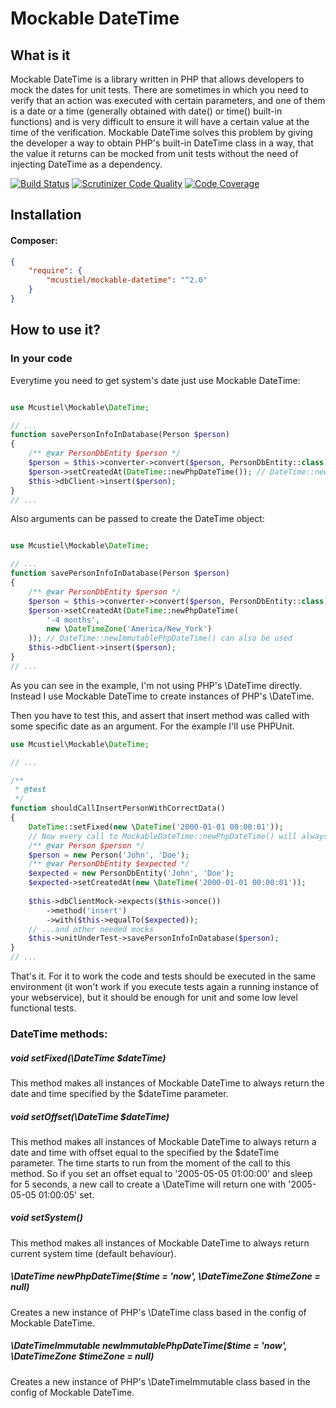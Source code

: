 Mockable DateTime
================

What is it
----------

Mockable DateTime is a library written in PHP that allows developers to mock the dates for unit tests.
There are sometimes in which you need to verify that an action was executed with certain parameters, and one of them is a date or a time (generally obtained with date() or time() built-in functions) and is very difficult to ensure it will have a certain value at the time of the verification. 
Mockable DateTime solves this problem by giving the developer a way to obtain PHP's built-in DateTime class in a way, that the value it returns can be mocked from unit tests without the need of injecting DateTime as a dependency.


[![Build Status](https://scrutinizer-ci.com/g/mcustiel/mockable-datetime/badges/build.png?b=master)](https://scrutinizer-ci.com/g/mcustiel/mockable-datetime/build-status/master) [![Scrutinizer Code Quality](https://scrutinizer-ci.com/g/mcustiel/mockable-datetime/badges/quality-score.png?b=master)](https://scrutinizer-ci.com/g/mcustiel/mockable-datetime/?branch=master) [![Code Coverage](https://scrutinizer-ci.com/g/mcustiel/mockable-datetime/badges/coverage.png?b=master)](https://scrutinizer-ci.com/g/mcustiel/mockable-datetime/?branch=master)

Installation
------------

#### Composer:

```json  
{
    "require": {
        "mcustiel/mockable-datetime": "^2.0"
    }
}
```

How to use it?
--------------

### In your code

Everytime you need to get system's date just use Mockable DateTime:

```php

use Mcustiel\Mockable\DateTime;

// ...
function savePersonInfoInDatabase(Person $person)
{
    /** @var PersonDbEntity $person */
    $person = $this->converter->convert($person, PersonDbEntity::class);
    $person->setCreatedAt(DateTime::newPhpDateTime()); // DateTime::newImmutablePhpDateTime() can also be used
    $this->dbClient->insert($person);
}
// ...
```

Also arguments can be passed to create the DateTime object:

```php

use Mcustiel\Mockable\DateTime;

// ...
function savePersonInfoInDatabase(Person $person)
{
    /** @var PersonDbEntity $person */
    $person = $this->converter->convert($person, PersonDbEntity::class);
    $person->setCreatedAt(DateTime::newPhpDateTime(
        '-4 months', 
        new \DateTimeZone('America/New_York')
    )); // DateTime::newImmutablePhpDateTime() can also be used
    $this->dbClient->insert($person);
}
// ...
```

As you can see in the example, I'm not using PHP's \DateTime directly. Instead I use Mockable DateTime to create instances of PHP's \DateTime.

Then you have to test this, and assert that insert method was called with some specific date as an argument. For the example I'll use PHPUnit.

```php
use Mcustiel\Mockable\DateTime;

// ...

/**
 * @test
 */
function shouldCallInsertPersonWithCorrectData()
{
    DateTime::setFixed(new \DateTime('2000-01-01 00:00:01'));
    // Now every call to MockableDateTime::newPhpDateTime() will always return "2000-01-01 00:00:01"
    /** @var Person $person */
    $person = new Person('John', 'Doe');
    /** @var PersonDbEntity $expected */
    $expected = new PersonDbEntity('John', 'Doe');
    $expected->setCreatedAt(new \DateTime('2000-01-01 00:00:01'));    
    
    $this->dbClientMock->expects($this->once())
        ->method('insert')
        ->with($this->equalTo($expected));
    // ...and other needed mocks
    $this->unitUnderTest->savePersonInfoInDatabase($person);
}
// ...
```

That's it. For it to work the code and tests should be executed in the same environment (it won't work if you execute tests again a running instance of your webservice), but it should be enough for unit and some low level functional tests.

### DateTime methods:

##### void setFixed(\DateTime $dateTime)

This method makes all instances of Mockable DateTime to always return the date and time specified by the $dateTime parameter.

##### void setOffset(\DateTime $dateTime)

This method makes all instances of Mockable DateTime to always return a date and time with offset equal to the specified by the $dateTime parameter. The time starts to run from the moment of the call to this method. So if you set an offset equal to '2005-05-05 01:00:00' and sleep for 5 seconds, a new call to create a \DateTime will return one with '2005-05-05 01:00:05' set.

##### void setSystem()

This method makes all instances of Mockable DateTime to always return current system time (default behaviour).

##### \DateTime newPhpDateTime($time = 'now', \DateTimeZone $timeZone = null)

Creates a new instance of PHP's \DateTime class based in the config of Mockable DateTime.

##### \DateTimeImmutable newImmutablePhpDateTime($time = 'now', \DateTimeZone $timeZone = null)

Creates a new instance of PHP's \DateTimeImmutable class based in the config of Mockable DateTime.
